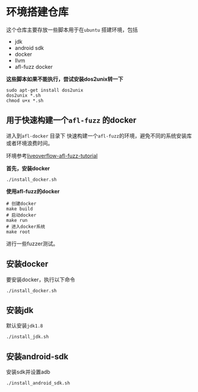 # 环境搭建仓库

这个仓库主要存放一些脚本用于在`ubuntu` 搭建环境，包括
* jdk
* android sdk
* docker
* llvm
* afl-fuzz docker

**这些脚本如果不能执行，尝试安装dos2unix转一下**
```shell
sudo apt-get install dos2unix
dos2unix *.sh
chmod u+x *.sh
```

## 用于快速构建一个`afl-fuzz` 的docker 

进入到`afl-docker` 目录下
快速构建一个`afl-fuzz`的环境，避免不同的系统安装库或者环境浪费时间。

环境参考[liveoverflow-afl-fuzz-tutorial](https://github.com/LiveOverflow/pwnedit)

**首先，安装docker**
```shell
./install_docker.sh
```

**使用afl-fuzz的docker**

```shell
# 创建docker
make build
# 启动docker
make run
# 进入docker系统
make root
```

进行一些fuzzer测试。

## 安装docker
要安装docker，执行以下命令
```shell
./install_docker.sh
```

## 安装jdk
默认安装`jdk1.8` 
```shell
./install_jdk.sh
```
## 安装android-sdk
安装sdk并设置adb
```shell
./install_android_sdk.sh
```
